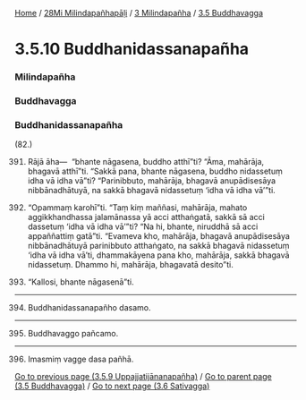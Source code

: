 
[Home](/) / [28Mi Milindapañhapāḷi](../../../28Mi.md) / [3 Milindapañha](../../3.md) / [3.5 Buddhavagga](../3.5.md)

# 3.5.10 Buddhanidassanapañha

### Milindapañha

### Buddhavagga

### Buddhanidassanapañha

(82.)

391. Rājā āha—  “bhante nāgasena, buddho atthī”ti? “Āma, mahārāja, bhagavā atthī”ti. “Sakkā pana, bhante nāgasena, buddho nidassetuṃ idha vā idha vā”ti? “Parinibbuto, mahārāja, bhagavā anupādisesāya nibbānadhātuyā, na sakkā bhagavā nidassetuṃ ‘idha vā idha vā’”ti.

392. “Opammaṃ karohī”ti. “Taṃ kiṃ maññasi, mahārāja, mahato aggikkhandhassa jalamānassa yā acci atthaṅgatā, sakkā sā acci dassetuṃ ‘idha vā idha vā’”ti? “Na hi, bhante, niruddhā sā acci appaññattiṃ gatā”ti. “Evameva kho, mahārāja, bhagavā anupādisesāya nibbānadhātuyā parinibbuto atthaṅgato, na sakkā bhagavā nidassetuṃ ‘idha vā idha vā’ti, dhammakāyena pana kho, mahārāja, sakkā bhagavā nidassetuṃ. Dhammo hi, mahārāja, bhagavatā desito”ti.

393. “Kallosi, bhante nāgasenā”ti.

---

394. Buddhanidassanapañho dasamo.



---

395. Buddhavaggo pañcamo.



---

396. Imasmiṃ vagge dasa pañhā.



[Go to previous page (3.5.9 Uppajjatijānanapañha)](3.5.9.md) / [Go to parent page (3.5 Buddhavagga)](../3.5.md) / [Go to next page (3.6 Sativagga)](../3.6.md)



